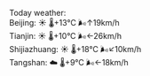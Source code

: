 Today weather:  
Beijing: ☀️   🌡️+13°C 🌬️↑19km/h  
Tianjin: ☀️   🌡️+10°C 🌬️←26km/h  
Shijiazhuang: ☀️   🌡️+18°C 🌬️↙10km/h  
Tangshan: ☁️   🌡️+9°C 🌬️←18km/h  
